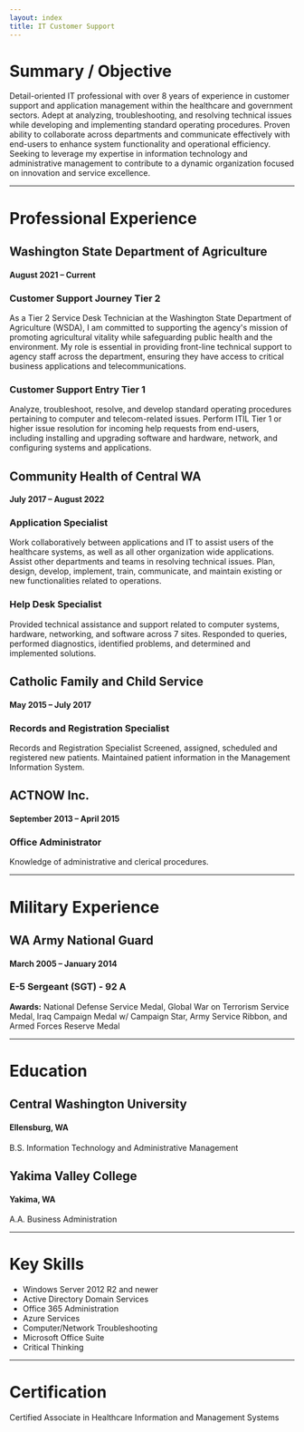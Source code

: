 ```yaml
---
layout: index
title: IT Customer Support
---
```


# Summary / Objective

Detail-oriented IT professional with over 8 years of experience in customer support and application management within the healthcare and government sectors. Adept at analyzing, troubleshooting, and resolving technical issues while developing and implementing standard operating procedures. Proven ability to collaborate across departments and communicate effectively with end-users to enhance system functionality and operational efficiency. Seeking to leverage my expertise in information technology and administrative management to contribute to a dynamic organization focused on innovation and service excellence.

* * *

# Professional Experience

## Washington State Department of Agriculture
#### August 2021 – Current

### Customer Support Journey Tier 2

As a Tier 2 Service Desk Technician at the Washington State Department of Agriculture (WSDA), I am committed to supporting the agency's mission of promoting agricultural vitality while safeguarding public health and the environment. My role is essential in providing front-line technical support to agency staff across the department, ensuring they have access to critical business applications and telecommunications.

### Customer Support Entry Tier 1

Analyze, troubleshoot, resolve, and develop standard operating procedures pertaining to computer and telecom-related issues. Perform ITIL Tier 1 or higher issue resolution for incoming help requests from end-users, including installing and upgrading software and hardware, network, and configuring systems and applications.

## Community Health of Central WA
#### July 2017 – August 2022
### Application Specialist

Work collaboratively between applications and IT to assist users of the healthcare systems, as well as all other organization wide applications. Assist other departments and teams in resolving technical issues. Plan, design, develop, implement, train, communicate, and maintain existing or new functionalities related to operations.

### Help Desk Specialist

Provided technical assistance and support related to computer systems, hardware, networking, and software across 7 sites. Responded to queries, performed diagnostics, identified problems, and determined and implemented solutions.

## Catholic Family and Child Service
#### May 2015 – July 2017
### Records and Registration Specialist

Records and Registration Specialist
Screened, assigned, scheduled and registered new patients. Maintained patient information in the Management Information System.

## ACTNOW Inc.
#### September 2013 – April 2015
### Office Administrator

Knowledge of administrative and clerical procedures.

* * *

# Military Experience

## WA Army National Guard
#### March 2005 – January 2014
### E-5 Sergeant (SGT) - 92 A

**Awards:** National Defense Service Medal, Global War on Terrorism Service Medal, Iraq Campaign Medal w/ Campaign Star, Army Service Ribbon, and Armed Forces Reserve Medal

* * *

# Education

## Central Washington University
#### Ellensburg, WA

B.S. Information Technology and Administrative Management

## Yakima Valley College
#### Yakima, WA

A.A. Business Administration

* * *

# Key Skills

* Windows Server 2012 R2 and newer
* Active Directory Domain Services
* Office 365 Administration
* Azure Services
* Computer/Network Troubleshooting
* Microsoft Office Suite
* Critical Thinking

* * * 

# Certification

Certified Associate in Healthcare Information and Management Systems